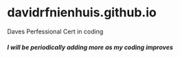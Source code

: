 # davidrfnienhuis.github.io
Daves Perfessional Cert in coding
<h5> I will be periodically adding more as my coding improves </h5>
